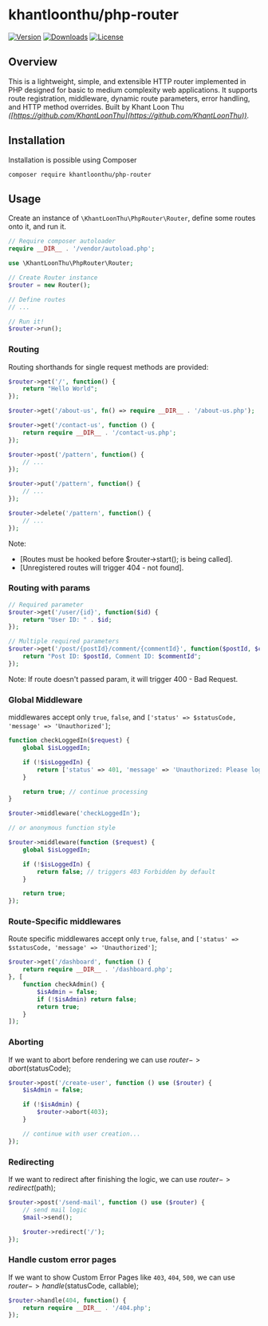 # khantloonthu/php-router
 
[![Version](https://img.shields.io/packagist/v/khantloonthu/php-router.svg?style=flat-square)](https://packagist.org/packages/khantloonthu/php-router) 
[![Downloads](https://img.shields.io/packagist/dt/khantloonthu/php-router.svg?style=flat-square)](https://packagist.org/packages/khantloonthu/php-router/stats) 
[![License](https://img.shields.io/packagist/l/khantloonthu/php-router.svg?style=flat-square)](https://github.com/khantloonthu/php-router/blob/master/LICENSE)

## Overview
This is a lightweight, simple, and extensible HTTP router implemented in PHP designed for basic to medium complexity web applications. It supports route registration, middleware, dynamic route parameters, error handling, and HTTP method overrides.
Built by Khant Loon Thu _([https://github.com/KhantLoonThu](https://github.com/KhantLoonThu))_.

## Installation 

Installation is possible using Composer

```
composer require khantloonthu/php-router
```

## Usage

Create an instance of `\KhantLoonThu\PhpRouter\Router`, define some routes onto it, and run it.

```php
// Require composer autoloader
require __DIR__ . '/vendor/autoload.php';

use \KhantLoonThu\PhpRouter\Router;

// Create Router instance
$router = new Router();

// Define routes
// ...

// Run it!
$router->run();
```

### Routing

Routing shorthands for single request methods are provided:

```php
$router->get('/', function() {
    return "Hello World";
});

$router->get('/about-us', fn() => require __DIR__ . '/about-us.php');

$router->get('/contact-us', function () {
    return require __DIR__ . '/contact-us.php';
});

$router->post('/pattern', function() {
    // ...
});

$router->put('/pattern', function() {
    // ...
});

$router->delete('/pattern', function() {
    // ...
});

```
Note: 
- [Routes must be hooked before $router->start(); is being called].
- [Unregistered routes will trigger 404 - not found].


### Routing with params
```php
// Required parameter
$router->get('/user/{id}', function($id) {
    return "User ID: " . $id;
});

// Multiple required parameters
$router->get('/post/{postId}/comment/{commentId}', function($postId, $commentId) {
    return "Post ID: $postId, Comment ID: $commentId";
});

```
Note: If route doesn't passed param, it will trigger 400 - Bad Request.

### Global Middleware
middlewares accept only `true`, `false`, and `['status' => $statusCode, 'message' => 'Unauthorized']`;
```php
function checkLoggedIn($request) {
    global $isLoggedIn;

    if (!$isLoggedIn) {
        return ['status' => 401, 'message' => 'Unauthorized: Please log in.'];
    }

    return true; // continue processing
}

$router->middleware('checkLoggedIn');

// or anonymous function style

$router->middleware(function ($request) {
    global $isLoggedIn;

    if (!$isLoggedIn) {
        return false; // triggers 403 Forbidden by default
    }

    return true;
});

```

### Route-Specific middlewares
Route specific middlewares accept only `true`, `false`, and `['status' => $statusCode, 'message' => 'Unauthorized']`;
```php
$router->get('/dashboard', function () {
    return require __DIR__ . '/dashboard.php';
}, [
    function checkAdmin() {
        $isAdmin = false;
        if (!$isAdmin) return false;
        return true;
    }
]);

```

### Aborting
If we want to abort before rendering we can use $router->abort($statusCode);
```php
$router->post('/create-user', function () use ($router) {
    $isAdmin = false;

    if (!$isAdmin) {
        $router->abort(403);
    }

    // continue with user creation...
});

```

### Redirecting
If we want to redirect after finishing the logic, we can use $router->redirect($path);
```php
$router->post('/send-mail', function () use ($router) {
    // send mail logic
    $mail->send();

    $router->redirect('/');
});

```

### Handle custom error pages
If we want to show Custom Error Pages like `403`, `404`, `500`, we can use $router->handle($statusCode, callable);
```php
$router->handle(404, function() {
    return require __DIR__ . '/404.php';
});

```
